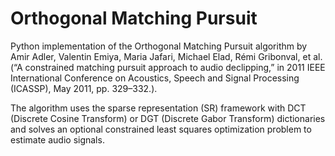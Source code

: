 # Orthogonal Matching Pursuit

Python implementation of the Orthogonal Matching Pursuit algorithm by Amir Adler, Valentin Emiya, Maria Jafari, Michael Elad, Rémi Gribonval, et al. (“A constrained matching pursuit approach to audio declipping,” in
2011 IEEE International Conference on Acoustics, Speech and Signal
Processing (ICASSP), May 2011, pp. 329–332.).

The algorithm uses the sparse representation (SR) framework with DCT (Discrete Cosine Transform) or DGT (Discrete Gabor Transform) dictionaries and solves an optional constrained least squares optimization problem to estimate audio signals.
